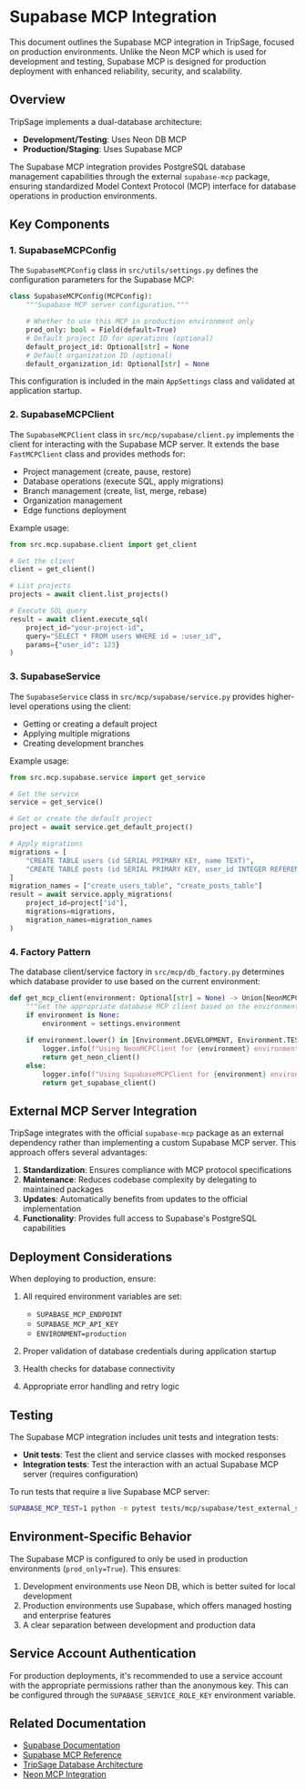 # Supabase MCP Integration

This document outlines the Supabase MCP integration in TripSage, focused on production environments. Unlike the Neon MCP which is used for development and testing, Supabase MCP is designed for production deployment with enhanced reliability, security, and scalability.

## Overview

TripSage implements a dual-database architecture:
- **Development/Testing**: Uses Neon DB MCP
- **Production/Staging**: Uses Supabase MCP

The Supabase MCP integration provides PostgreSQL database management capabilities through the external `supabase-mcp` package, ensuring standardized Model Context Protocol (MCP) interface for database operations in production environments.

## Key Components

### 1. SupabaseMCPConfig

The `SupabaseMCPConfig` class in `src/utils/settings.py` defines the configuration parameters for the Supabase MCP:

```python
class SupabaseMCPConfig(MCPConfig):
    """Supabase MCP server configuration."""

    # Whether to use this MCP in production environment only
    prod_only: bool = Field(default=True)
    # Default project ID for operations (optional)
    default_project_id: Optional[str] = None
    # Default organization ID (optional)
    default_organization_id: Optional[str] = None
```

This configuration is included in the main `AppSettings` class and validated at application startup.

### 2. SupabaseMCPClient

The `SupabaseMCPClient` class in `src/mcp/supabase/client.py` implements the client for interacting with the Supabase MCP server. It extends the base `FastMCPClient` class and provides methods for:

- Project management (create, pause, restore)
- Database operations (execute SQL, apply migrations)
- Branch management (create, list, merge, rebase)
- Organization management
- Edge functions deployment

Example usage:

```python
from src.mcp.supabase.client import get_client

# Get the client
client = get_client()

# List projects
projects = await client.list_projects()

# Execute SQL query
result = await client.execute_sql(
    project_id="your-project-id",
    query="SELECT * FROM users WHERE id = :user_id",
    params={"user_id": 123}
)
```

### 3. SupabaseService

The `SupabaseService` class in `src/mcp/supabase/service.py` provides higher-level operations using the client:

- Getting or creating a default project
- Applying multiple migrations
- Creating development branches

Example usage:

```python
from src.mcp.supabase.service import get_service

# Get the service
service = get_service()

# Get or create the default project
project = await service.get_default_project()

# Apply migrations
migrations = [
    "CREATE TABLE users (id SERIAL PRIMARY KEY, name TEXT)",
    "CREATE TABLE posts (id SERIAL PRIMARY KEY, user_id INTEGER REFERENCES users(id))"
]
migration_names = ["create_users_table", "create_posts_table"]
result = await service.apply_migrations(
    project_id=project["id"],
    migrations=migrations,
    migration_names=migration_names
)
```

### 4. Factory Pattern

The database client/service factory in `src/mcp/db_factory.py` determines which database provider to use based on the current environment:

```python
def get_mcp_client(environment: Optional[str] = None) -> Union[NeonMCPClient, SupabaseMCPClient]:
    """Get the appropriate database MCP client based on the environment."""
    if environment is None:
        environment = settings.environment
    
    if environment.lower() in [Environment.DEVELOPMENT, Environment.TESTING]:
        logger.info(f"Using NeonMCPClient for {environment} environment")
        return get_neon_client()
    else:
        logger.info(f"Using SupabaseMCPClient for {environment} environment")
        return get_supabase_client()
```

## External MCP Server Integration

TripSage integrates with the official `supabase-mcp` package as an external dependency rather than implementing a custom Supabase MCP server. This approach offers several advantages:

1. **Standardization**: Ensures compliance with MCP protocol specifications
2. **Maintenance**: Reduces codebase complexity by delegating to maintained packages
3. **Updates**: Automatically benefits from updates to the official implementation
4. **Functionality**: Provides full access to Supabase's PostgreSQL capabilities

## Deployment Considerations

When deploying to production, ensure:

1. All required environment variables are set:
   - `SUPABASE_MCP_ENDPOINT`
   - `SUPABASE_MCP_API_KEY`
   - `ENVIRONMENT=production`

2. Proper validation of database credentials during application startup
3. Health checks for database connectivity
4. Appropriate error handling and retry logic

## Testing

The Supabase MCP integration includes unit tests and integration tests:

- **Unit tests**: Test the client and service classes with mocked responses
- **Integration tests**: Test the interaction with an actual Supabase MCP server (requires configuration)

To run tests that require a live Supabase MCP server:

```bash
SUPABASE_MCP_TEST=1 python -m pytest tests/mcp/supabase/test_external_supabase_mcp.py -v
```

## Environment-Specific Behavior

The Supabase MCP is configured to only be used in production environments (`prod_only=True`). This ensures:

1. Development environments use Neon DB, which is better suited for local development
2. Production environments use Supabase, which offers managed hosting and enterprise features
3. A clear separation between development and production data

## Service Account Authentication

For production deployments, it's recommended to use a service account with the appropriate permissions rather than the anonymous key. This can be configured through the `SUPABASE_SERVICE_ROLE_KEY` environment variable.

## Related Documentation

- [Supabase Documentation](https://supabase.com/docs)
- [Supabase MCP Reference](https://github.com/supabase-community/supabase-mcp)
- [TripSage Database Architecture](./README.md)
- [Neon MCP Integration](./neon_mcp_integration.md)
